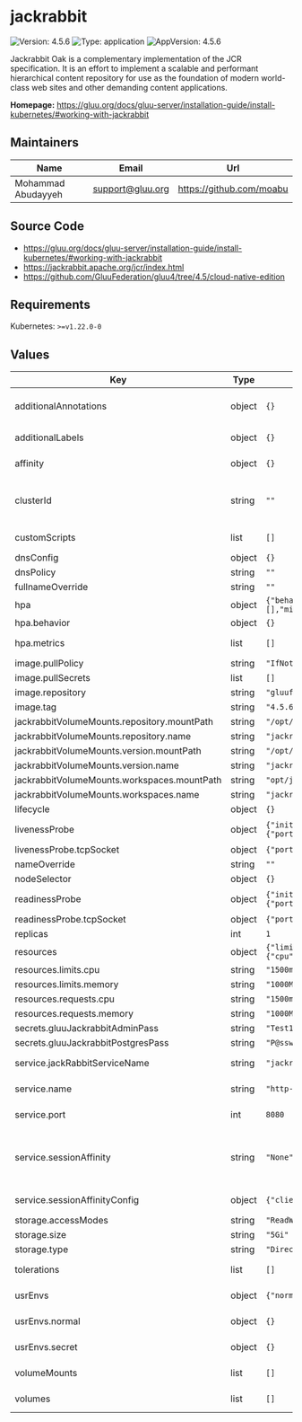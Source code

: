 # jackrabbit

![Version: 4.5.6](https://img.shields.io/badge/Version-4.5.6-informational?style=flat-square) ![Type: application](https://img.shields.io/badge/Type-application-informational?style=flat-square) ![AppVersion: 4.5.6](https://img.shields.io/badge/AppVersion-4.5.6-informational?style=flat-square)

Jackrabbit Oak is a complementary implementation of the JCR specification. It is an effort to implement a scalable and performant hierarchical content repository for use as the foundation of modern world-class web sites and other demanding content applications.

**Homepage:** <https://gluu.org/docs/gluu-server/installation-guide/install-kubernetes/#working-with-jackrabbit>

## Maintainers

| Name | Email | Url |
| ---- | ------ | --- |
| Mohammad Abudayyeh | <support@gluu.org> | <https://github.com/moabu> |

## Source Code

* <https://gluu.org/docs/gluu-server/installation-guide/install-kubernetes/#working-with-jackrabbit>
* <https://jackrabbit.apache.org/jcr/index.html>
* <https://github.com/GluuFederation/gluu4/tree/4.5/cloud-native-edition>

## Requirements

Kubernetes: `>=v1.22.0-0`

## Values

| Key | Type | Default | Description |
|-----|------|---------|-------------|
| additionalAnnotations | object | `{}` | Additional annotations that will be added across the gateway in the format of {cert-manager.io/issuer: "letsencrypt-prod"} |
| additionalLabels | object | `{}` | Additional labels that will be added across the gateway in the format of {mylabel: "myapp"} |
| affinity | object | `{}` | https://kubernetes.io/docs/concepts/scheduling-eviction/assign-pod-node/ |
| clusterId | string | `""` | This id needs to be unique to each kubernetes cluster in a multi cluster setup west, east, south, north, region ...etc If left empty it will be randomly generated. |
| customScripts | list | `[]` | Add custom scripts that have been mounted to run before the entrypoint. |
| dnsConfig | object | `{}` | Add custom dns config |
| dnsPolicy | string | `""` | Add custom dns policy |
| fullnameOverride | string | `""` |  |
| hpa | object | `{"behavior":{},"enabled":true,"maxReplicas":10,"metrics":[],"minReplicas":1,"targetCPUUtilizationPercentage":50}` | Configure the HorizontalPodAutoscaler |
| hpa.behavior | object | `{}` | Scaling Policies |
| hpa.metrics | list | `[]` | metrics if targetCPUUtilizationPercentage is not set |
| image.pullPolicy | string | `"IfNotPresent"` | Image pullPolicy to use for deploying. |
| image.pullSecrets | list | `[]` | Image Pull Secrets |
| image.repository | string | `"gluufederation/jackrabbit"` | Image  to use for deploying. |
| image.tag | string | `"4.5.6-1"` | Image  tag to use for deploying. |
| jackrabbitVolumeMounts.repository.mountPath | string | `"/opt/jackrabbit/repository"` |  |
| jackrabbitVolumeMounts.repository.name | string | `"jackrabbit-volume"` |  |
| jackrabbitVolumeMounts.version.mountPath | string | `"/opt/jackrabbit/version"` |  |
| jackrabbitVolumeMounts.version.name | string | `"jackrabbit-volume"` |  |
| jackrabbitVolumeMounts.workspaces.mountPath | string | `"opt/jackrabbit/workspaces"` |  |
| jackrabbitVolumeMounts.workspaces.name | string | `"jackrabbit-volume"` |  |
| lifecycle | object | `{}` |  |
| livenessProbe | object | `{"initialDelaySeconds":25,"periodSeconds":25,"tcpSocket":{"port":"http-jackrabbit"},"timeoutSeconds":5}` | Configure the liveness healthcheck for the Jackrabbit if needed. |
| livenessProbe.tcpSocket | object | `{"port":"http-jackrabbit"}` | Executes tcp healthcheck. |
| nameOverride | string | `""` |  |
| nodeSelector | object | `{}` |  |
| readinessProbe | object | `{"initialDelaySeconds":30,"periodSeconds":30,"tcpSocket":{"port":"http-jackrabbit"},"timeoutSeconds":5}` | Configure the readiness healthcheck for the Jackrabbit if needed. |
| readinessProbe.tcpSocket | object | `{"port":"http-jackrabbit"}` | Executes tcp healthcheck. |
| replicas | int | `1` | Service replica number. |
| resources | object | `{"limits":{"cpu":"1500m","memory":"1000Mi"},"requests":{"cpu":"1500m","memory":"1000Mi"}}` | Resource specs. |
| resources.limits.cpu | string | `"1500m"` | CPU limit. |
| resources.limits.memory | string | `"1000Mi"` | Memory limit. |
| resources.requests.cpu | string | `"1500m"` | CPU request. |
| resources.requests.memory | string | `"1000Mi"` | Memory request. |
| secrets.gluuJackrabbitAdminPass | string | `"Test1234#"` | Jackrabbit admin uid password |
| secrets.gluuJackrabbitPostgresPass | string | `"P@ssw0rd"` | Jackrabbit Postgres uid password |
| service.jackRabbitServiceName | string | `"jackrabbit"` | Name of the Jackrabbit service. Please keep it as default. |
| service.name | string | `"http-jackrabbit"` | The name of the jackrabbit port within the jackrabbit service. Please keep it as default. |
| service.port | int | `8080` | Port of the jackrabbit service. Please keep it as default. |
| service.sessionAffinity | string | `"None"` | Default set to None If you want to make sure that connections from a particular client are passed to the same Pod each time, you can select the session affinity based on the client's IP addresses by setting this to ClientIP |
| service.sessionAffinityConfig | object | `{"clientIP":{"timeoutSeconds":10800}}` | the maximum session sticky time if sessionAffinity is ClientIP |
| storage.accessModes | string | `"ReadWriteOnce"` |  |
| storage.size | string | `"5Gi"` | Jackrabbit volume size |
| storage.type | string | `"DirectoryOrCreate"` |  |
| tolerations | list | `[]` | https://kubernetes.io/docs/concepts/scheduling-eviction/taint-and-toleration/ |
| usrEnvs | object | `{"normal":{},"secret":{}}` | Add custom normal and secret envs to the service |
| usrEnvs.normal | object | `{}` | Add custom normal envs to the service variable1: value1 |
| usrEnvs.secret | object | `{}` | Add custom secret envs to the service variable1: value1 |
| volumeMounts | list | `[]` | Configure any additional volumesMounts that need to be attached to the containers |
| volumes | list | `[]` | Configure any additional volumes that need to be attached to the pod |
